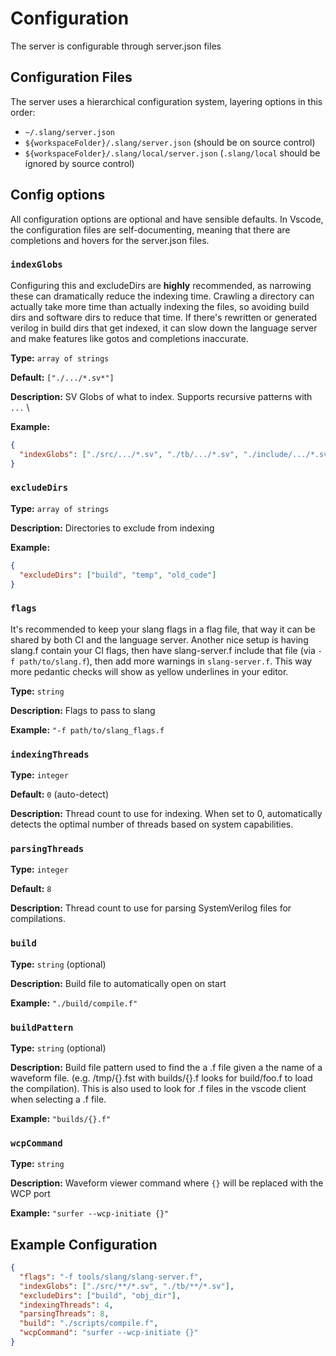 # Configuration

The server is configurable through server.json files

## Configuration Files

The server uses a hierarchical configuration system, layering options in this order:

- `~/.slang/server.json`
- `${workspaceFolder}/.slang/server.json` (should be on source control)
- `${workspaceFolder}/.slang/local/server.json` (`.slang/local` should be ignored by source control)

## Config options

All configuration options are optional and have sensible defaults. In Vscode, the configuration files are self-documenting, meaning that there are completions and hovers for the server.json files.


### `indexGlobs`
Configuring this and excludeDirs are **highly** recommended, as narrowing these can dramatically reduce the indexing time. Crawling a directory can actually take more time than actually indexing the files, so avoiding build dirs and software dirs to reduce that time. If there's rewritten or generated verilog in build dirs that get indexed, it can slow down the language server and make features like gotos and completions inaccurate.

**Type:** `array of strings`

**Default:** `["./.../*.sv*"]`

**Description:** SV Globs of what to index. Supports recursive patterns with `...` \

**Example:**

```json
{
  "indexGlobs": ["./src/.../*.sv", "./tb/.../*.sv", "./include/.../*.svh"]
}
```

### `excludeDirs`

**Type:** `array of strings`

**Description:** Directories to exclude from indexing

**Example:**

```json
{
  "excludeDirs": ["build", "temp", "old_code"]
}
```

### `flags`
It's recommended to keep your slang flags in a flag file, that way it can be shared by both CI and the language server. Another nice setup is having slang.f contain your CI flags, then have slang-server.f include that file (via `-f path/to/slang.f`), then add more warnings in `slang-server.f`. This way more pedantic checks will show as yellow underlines in your editor.

**Type:** `string`

**Description:** Flags to pass to slang

**Example:** `"-f path/to/slang_flags.f`


### `indexingThreads`

**Type:** `integer`

**Default:** `0` (auto-detect)

**Description:** Thread count to use for indexing. When set to 0, automatically detects the optimal number of threads based on system capabilities.

### `parsingThreads`

**Type:** `integer`

**Default:** `8`

**Description:** Thread count to use for parsing SystemVerilog files for compilations.


### `build`

**Type:** `string` (optional)

**Description:** Build file to automatically open on start

**Example:** `"./build/compile.f"`


### `buildPattern`

**Type:** `string` (optional)

**Description:** Build file pattern used to find the a .f file given a the name of a waveform file. (e.g. /tmp/{}.fst with builds/{}.f looks for build/foo.f to load the compilation). This is also used to look for .f files in the vscode client when selecting a .f file.

**Example:** `"builds/{}.f"`

### `wcpCommand`

**Type:** `string`

**Description:** Waveform viewer command where `{}` will be replaced with the WCP port

**Example:** `"surfer --wcp-initiate {}"`

## Example Configuration

```json
{
  "flags": "-f tools/slang/slang-server.f",
  "indexGlobs": ["./src/**/*.sv", "./tb/**/*.sv"],
  "excludeDirs": ["build", "obj_dir"],
  "indexingThreads": 4,
  "parsingThreads": 8,
  "build": "./scripts/compile.f",
  "wcpCommand": "surfer --wcp-initiate {}"
}
```
